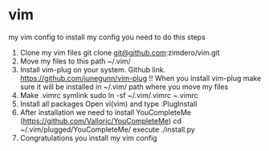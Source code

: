 # vim
my vim config
to install my config you need to do this steps

1) Clone my vim files
   git clone git@github.com:zimdero/vim.git
2) Move my files to this path ~/.vim/
3) Install vim-plug on your system.
   Github link.
   https://github.com/junegunn/vim-plug
   !! When you install vim-plug make sure it will be installed in ~/.vim/ path where you move my files
4) Make .vimrc symlink
   sudo ln -sf ~/.vim/.vimrc ~.vimrc
5) Install all packages
   Open vi(vim) and type :PlugInstall
6) After installation we need to install YouCompleteMe (https://github.com/Valloric/YouCompleteMe)
   cd ~/.vim/plugged/YouCompleteMe/
   execute ./install.py
7) Congratulations you install my vim config
